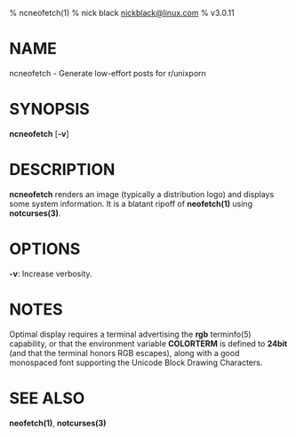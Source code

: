 % ncneofetch(1)
% nick black <nickblack@linux.com>
% v3.0.11

# NAME

ncneofetch - Generate low-effort posts for r/unixporn

# SYNOPSIS

**ncneofetch** [**-v**]

# DESCRIPTION

**ncneofetch** renders an image (typically a distribution logo)
and displays some system information. It is a blatant ripoff of
**neofetch(1)** using **notcurses(3)**.

# OPTIONS

**-v**: Increase verbosity.

# NOTES

Optimal display requires a terminal advertising the **rgb** terminfo(5)
capability, or that the environment variable **COLORTERM** is defined to
**24bit** (and that the terminal honors RGB escapes), along with a good
monospaced font supporting the Unicode Block Drawing Characters.

# SEE ALSO

**neofetch(1)**,
**notcurses(3)**
